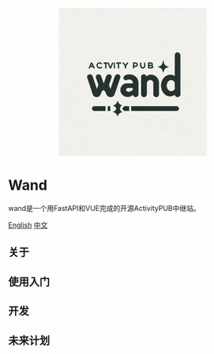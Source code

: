 <p align="center">
  <img src="./docs/logo.png" alt="Wand" width="300"/>
</p>

# Wand
wand是一个用FastAPI和VUE完成的开源ActivityPUB中继站。

[English](README.md) [中文](README_zh-CN.md)


## 关于
## 使用入门
## 开发
## 未来计划
